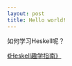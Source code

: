 ```yaml
---
layout: post
title: Hello world!
---
```


如何学习Heskell呢？

<a href="http://fleurer-lee.com/lyah/">《Heskell趣学指南》</a>



